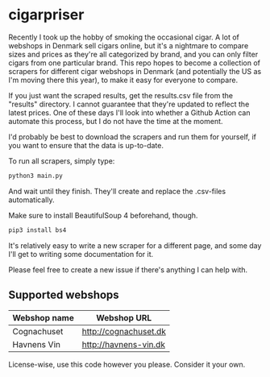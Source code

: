# cigarpriser

Recently I took up the hobby of smoking the occasional cigar. A lot of webshops in Denmark sell cigars online, but it's a nightmare to compare sizes and prices as they're all categorized by brand, and you can only filter cigars from one particular brand. This repo hopes to become a collection of scrapers for different cigar webshops in Denmark (and potentially the US as I'm moving there this year), to make it easy for everyone to compare.

If you just want the scraped results, get the results.csv file from the "results" directory. I cannot guarantee that they're updated to reflect the latest prices. One of these days I'll look into whether a Github Action can automate this process, but I do not have the time at the moment.

I'd probably be best to download the scrapers and run them for yourself, if you want to ensure that the data is up-to-date.

To run all scrapers, simply type:

```python
python3 main.py
```
And wait until they finish. They'll create and replace the .csv-files automatically.

Make sure to install BeautifulSoup 4 beforehand, though.

```python
pip3 install bs4
```

It's relatively easy to write a new scraper for a different page, and some day I'll get to writing some documentation for it.

Please feel free to create a new issue if there's anything I can help with.

## Supported webshops
| Webshop name  | Webshop URL |
| ------------- | ------------- |
| Cognachuset  | http://cognachuset.dk  |
| Havnens Vin  | http://havnens-vin.dk  |


License-wise, use this code however you please. Consider it your own.

